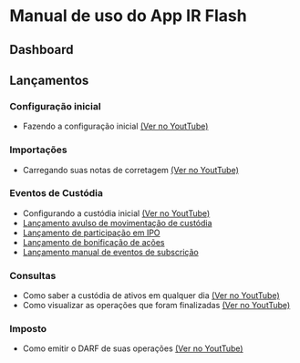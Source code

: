 # Manual de uso do App IR Flash

## Dashboard

## Lançamentos

### Configuração inicial

- Fazendo a configuração inicial [(Ver no YoutTube)](https://youtu.be/aNkdycgdnoM)

### Importações

- Carregando suas notas de corretagem [(Ver no YoutTube)](https://youtu.be/wnik4fXnZ9s)

### Eventos de Custódia
  
- Configurando a custódia inicial [(Ver no YoutTube)](https://youtu.be/Gfl1tbDw1RM)
- [Lançamento avulso de movimentação de custódia](./lancamento_avulso.md)
- [Lançamento de participação em IPO](./lancamento_ipo.md)
- [Lançamento de bonificação de ações](./bonificacao.md)
- [Lançamento manual de eventos de subscrição](./eventos_de_subscricao.md)

### Consultas

- Como saber a custódia de ativos em qualquer dia [(Ver no YoutTube)](https://youtu.be/JsPkmv4EUiw)
- Como visualizar as operações que foram finalizadas [(Ver no YoutTube)](https://youtu.be/zzoNSfrcEw4)

### Imposto

- Como emitir o DARF de suas operações [(Ver no YoutTube)](https://youtu.be/4Ouj2HkS2ls)
